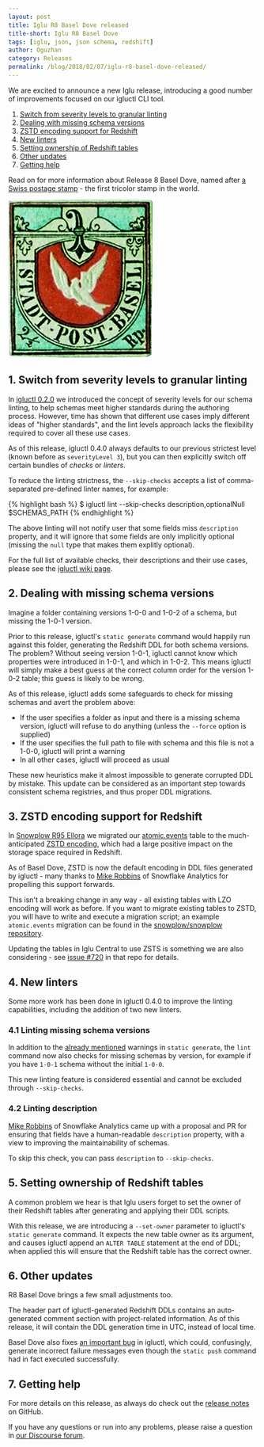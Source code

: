 ```yaml
---
layout: post
title: Iglu R8 Basel Dove released
title-short: Iglu R8 Basel Dove
tags: [iglu, json, json schema, redshift]
author: Oguzhan
category: Releases
permalink: /blog/2018/02/07/iglu-r8-basel-dove-released/
---
```


We are excited to announce a new Iglu release, introducing a good number of improvements focused on our igluctl CLI tool.

1. [Switch from severity levels to granular linting](#skip-checks)
2. [Dealing with missing schema versions](#missing-schema-versions)
3. [ZSTD encoding support for Redshift](#zstd)
4. [New linters](#new-linters)
5. [Setting ownership of Redshift tables](#set-owner)
6. [Other updates](#other-updates)
7. [Getting help](#help)

Read on for more information about Release 8 Basel Dove, named after [a Swiss postage stamp][basel-dove] - the first tricolor stamp in the world.

![basel-dove-img][basel-dove-img]

<!--more-->

<h2 id="skip-checks">1. Switch from severity levels to granular linting</h2>

In [igluctl 0.2.0][iglu-r6-release] we introduced the concept of severity levels for our schema linting, to help schemas meet higher standards during the authoring process. However, time has shown that different use cases imply different ideas of "higher standards", and the lint levels approach lacks the flexibility required to cover all these use cases.

As of this release, igluctl 0.4.0 always defaults to our previous strictest level (known before as `severityLevel 3`), but you can then explicitly switch off certain bundles of *checks* or *linters*.

To reduce the linting strictness, the `--skip-checks` accepts a list of comma-separated pre-defined linter names, for example:

{% highlight bash %}
$ igluctl lint --skip-checks description,optionalNull $SCHEMAS_PATH
{% endhighlight %}

The above linting will not notify user that some fields miss `description` property, and it will ignore that some fields are only implicitly optional (missing the `null` type that makes them explitly optional).

For the full list of available checks, their descriptions and their use cases, please see the [igluctl wiki page][linters].

<h2 id="missing-schema-versions">2. Dealing with missing schema versions</h2>

Imagine a folder containing versions 1-0-0 and 1-0-2 of a schema, but missing the 1-0-1 version.

Prior to this release, igluctl's `static generate` command would happily run against this folder, generating the Redshift DDL for both schema versions. The problem? Without seeing version 1-0-1, igluctl cannot know which properties were introduced in 1-0-1, and which in 1-0-2. This means igluctl will simply make a best guess at the correct column order for the version 1-0-2 table; this guess is likely to be wrong.

As of this release, igluctl adds some safeguards to check for missing schemas and avert the problem above:

* If the user specifies a folder as input and there is a missing schema version, igluctl will refuse to do anything (unless the `--force` option is supplied)
* If the user specifies the full path to file with schema and this file is not a 1-0-0, igluctl will print a warning
* In all other cases, igluctl will proceed as usual

These new heuristics make it almost impossible to generate corrupted DDL by mistake. This update can be considered as an important step towards consistent schema registries, and thus proper DDL migrations.

<h2 id="zstd">3. ZSTD encoding support for Redshift</h2>

In [Snowplow R95 Ellora][snowplow-r95] we migrated our [atomic.events][atomic-events] table to the much-anticipated [ZSTD encoding][zstd], which had a large positive impact on the storage space required in Redshift.

As of Basel Dove, ZSTD is now the default encoding in DDL files generated by igluctl - many thanks to [Mike Robbins][miike] of Snowflake Analytics for propelling this support forwards.

This isn't a breaking change in any way - all existing tables with LZO encoding will work as before. If you want to migrate existing tables to ZSTD, you will have to write and execute a migration script; an example `atomic.events` migration can be found in the [snowplow/snowplow repository][atomic-events-migration].

Updating the tables in Iglu Central to use ZSTS is something we are also considering - see [issue #720][iglu-central-zstd-issue] in that repo for details.

<h2 id="new-linters">4. New linters</h2>

Some more work has been done in igluctl 0.4.0 to improve the linting capabilities, including the addition of two new linters.

<h3 id="missing-linter">4.1 Linting missing schema versions</h3>

In addition to the [already mentioned](#missing-schema-versions) warnings in `static generate`, the `lint` command now also checks for missing schemas by version, for example if you have `1-0-1` schema without the initial `1-0-0`.

This new linting feature is considered essential and cannot be excluded through `--skip-checks`.

<h3 id="description-linter-2">4.2 Linting description</h3>

[Mike Robbins][miike] of Snowflake Analytics came up with a proposal and PR for ensuring that fields have a human-readable `description` property, with a view to improving the maintainability of schemas.

To skip this check, you can pass `description` to `--skip-checks`.

<h2 id="set-owner">5. Setting ownership of Redshift tables</h2>

A common problem we hear is that Iglu users forget to set the owner of their Redshift tables after generating and applying their DDL scripts.

With this release, we are introducing a `--set-owner` parameter to igluctl's `static generate` command. It expects the new table owner as its argument, and causes igluctl append an `ALTER TABLE` statement at the end of DDL; when applied this will ensure that the Redshift table has the correct owner.

<h2 id="other-updates">6. Other updates</h2>

R8 Basel Dove brings a few small adjustments too.

The header part of igluctl-generated Redshift DDLs contains an auto-generated comment section with project-related information. As of this release, it will contain the DDL generation time in UTC, instead of local time.

Basel Dove also fixes [an important bug][issue-313] in igluctl, which could, confusingly, generate incorrect failure messages even though the `static push` command had in fact executed successfully.

<h2 id="help">7. Getting help</h2>

For more details on this release, as always do check out the [release notes][release-notes] on GitHub.

If you have any questions or run into any problems, please raise a question in [our Discourse forum][discourse].

[release-notes]: https://github.com/snowplow/iglu/releases/r8-basel-dove
[discourse]: http://discourse.snowplowanalytics.com/

[basel-dove]: https://en.wikipedia.org/wiki/Basel_Dove
[basel-dove-img]: /assets/img/blog/2018/02/Basel_Dove.jpg
[zstd]: https://docs.aws.amazon.com/redshift/latest/dg/zstd-encoding.html

[snowplow-r95]: https://snowplowanalytics.com/blog/2017/11/13/snowplow-r95-ellora-released-with-zstd-support/
[atomic-events]: https://github.com/snowplow/snowplow/blob/master/4-storage/redshift-storage/sql/atomic-def.sql
[atomic-events-migration]: https://github.com/snowplow/snowplow/blob/master/4-storage/redshift-storage/sql/migrate_0.8.0_to_0.9.0.sql

[iglu-r6-release]: https://snowplowanalytics.com/blog/2016/10/07/iglu-r6-ceres-released/#severity
[schema-ddl-060-release]: https://snowplowanalytics.com/blog/2016/04/07/schema-guru-0.6.0-released-with-sql-migrations-support/
[linters]: https://github.com/snowplow/iglu/wiki/Igluctl#linters

[miike]: https://github.com/miike

[issue-313]: https://github.com/snowplow/iglu/issues/313
[iglu-central-zstd-issue]: https://github.com/snowplow/iglu-central/issues/720
